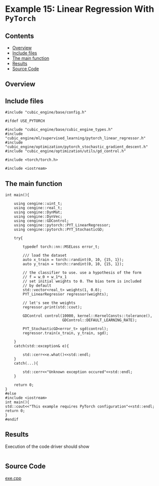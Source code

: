 # Example 15: Linear Regression  With ```PyTorch```

## Contents
* [Overview](#overview) 
* [Include files](#include_files)
* [The main function](#m_func)
* [Results](#results)
* [Source Code](#source_code)

## <a name="overview"></a> Overview


## <a name="include_files"></a> Include files

```
#include "cubic_engine/base/config.h"

#ifdef USE_PYTORCH

#include "cubic_engine/base/cubic_engine_types.h"
#include "cubic_engine/ml/supervised_learning/pytorch_linear_regressor.h"
#include "cubic_engine/optimization/pytorch_stochastic_gradient_descent.h"
#include "cubic_engine/optimization/utils/gd_control.h"

#include <torch/torch.h>

#include <iostream>
```

## <a name="m_func"></a> The main function

```
int main(){

    using cengine::uint_t;
    using cengine::real_t;
    using cengine::DynMat;
    using cengine::DynVec;
    using cengine::GDControl;
    using cengine::pytorch::PYT_LinearRegressor;
    using cengine::pytorch::PYT_StochasticGD;

    try{

        typedef torch::nn::MSELoss error_t;

        /// load the dataset
        auto x_train = torch::randint(0, 10, {15, 1});
        auto y_train = torch::randint(0, 10, {15, 1});

        // the classifier to use. use a hypothesis of the form
        // f = w_0 + w_1*x_1
        // set initial weights to 0. The bias term is included
        // by default
        std::vector<real_t> weights(1, 0.0);
        PYT_LinearRegressor regressor(weights);

        // let's see the weights
        regressor.print(std::cout);

        GDControl control(10000, kernel::KernelConsts::tolerance(),
                          GDControl::DEFAULT_LEARNING_RATE);

        PYT_StochasticGD<error_t> sgd(control);
        regressor.train(x_train, y_train, sgd);

    }
    catch(std::exception& e){

        std::cerr<<e.what()<<std::endl;
    }
    catch(...){

        std::cerr<<"Unknown exception occured"<<std::endl;
    }

    return 0;
}
#else
#include <iostream>
int main(){
std::cout<<"This example requires PyTorch configuration"<<std::endl;
return 0;
}
#endif
```

## <a name="results"></a> Results

Execution of the code driver should show

```

```

## <a name="source_code"></a> Source Code

<a href="../exe.cpp">exe.cpp</a>
